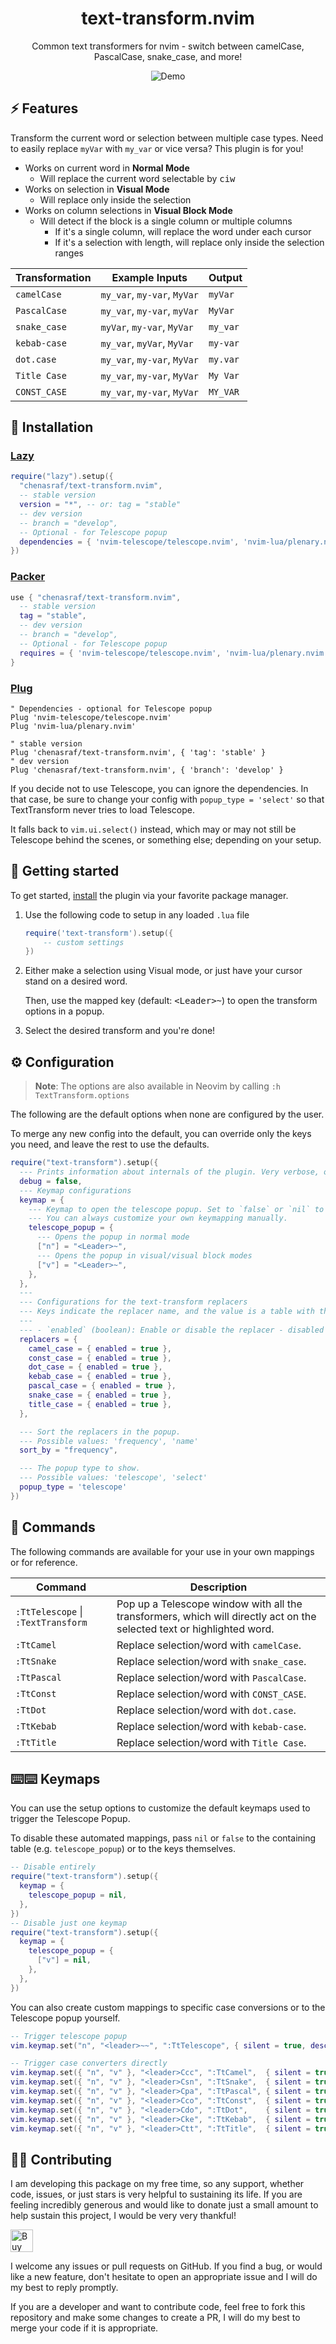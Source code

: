 <p align="center">
  <h1 align="center">text-transform.nvim</h2>
</p>

<p align="center">
   Common text transformers for nvim - switch between camelCase, PascalCase, snake_case, and more!
</p>

<div align="center">
  
![Demo](https://github.com/chenasraf/text-transform.nvim/assets/167217/20c0106e-2c3b-4dd5-894e-23b313d8bc6b)

</div>

## ⚡️ Features

Transform the current word or selection between multiple case types. Need to easily replace `myVar`
with `my_var` or vice versa? This plugin is for you!

- Works on current word in **Normal Mode**
  - Will replace the current word selectable by <kbd>ciw</kbd>
- Works on selection in **Visual Mode**
  - Will replace only inside the selection
- Works on column selections in **Visual Block Mode**
  - Will detect if the block is a single column or multiple columns
    - If it's a single column, will replace the word under each cursor
    - If it's a selection with length, will replace only inside the selection ranges

| Transformation | Example Inputs              | Output   |
| -------------- | --------------------------- | -------- |
| `camelCase`    | `my_var`, `my-var`, `MyVar` | `myVar`  |
| `PascalCase`   | `my_var`, `my-var`, `myVar` | `MyVar`  |
| `snake_case`   | `myVar`, `my-var`, `MyVar`  | `my_var` |
| `kebab-case`   | `my_var`, `myVar`, `MyVar`  | `my-var` |
| `dot.case`     | `my_var`, `my-var`, `MyVar` | `my.var` |
| `Title Case`   | `my_var`, `my-var`, `MyVar` | `My Var` |
| `CONST_CASE`   | `my_var`, `my-var`, `MyVar` | `MY_VAR` |

## 🔽 Installation

### [Lazy](https://github.com/folke/lazy.nvim)

```lua
require("lazy").setup({
  "chenasraf/text-transform.nvim",
  -- stable version
  version = "*", -- or: tag = "stable"
  -- dev version
  -- branch = "develop",
  -- Optional - for Telescope popup
  dependencies = { 'nvim-telescope/telescope.nvim', 'nvim-lua/plenary.nvim' }
})
```

### [Packer](https://github.com/wbthomason/packer.nvim)

```lua
use { "chenasraf/text-transform.nvim",
  -- stable version
  tag = "stable",
  -- dev version
  -- branch = "develop",
  -- Optional - for Telescope popup
  requires = { 'nvim-telescope/telescope.nvim', 'nvim-lua/plenary.nvim' }
}
```

### [Plug](https://github.com/junegunn/vim-plug)

```vim
" Dependencies - optional for Telescope popup
Plug 'nvim-telescope/telescope.nvim'
Plug 'nvim-lua/plenary.nvim'

" stable version
Plug 'chenasraf/text-transform.nvim', { 'tag': 'stable' }
" dev version
Plug 'chenasraf/text-transform.nvim', { 'branch': 'develop' }
```

If you decide not to use Telescope, you can ignore the dependencies. In that case, be sure to change
your config with `popup_type = 'select'` so that TextTransform never tries to load Telescope.

It falls back to `vim.ui.select()` instead, which may or may not still be Telescope behind the
scenes, or something else; depending on your setup.

## 🚀 Getting started

To get started, [install](#-installation) the plugin via your favorite package manager.

1. Use the following code to setup in any loaded `.lua` file

   ```lua
   require('text-transform').setup({
       -- custom settings
   })
   ```

1. Either make a selection using Visual mode, or just have your cursor stand on a desired word.

   Then, use the mapped key (default: <kbd>&lt;Leader&gt;~</kbd>) to open the transform options in a
   popup.

1. Select the desired transform and you're done!

## ⚙️ Configuration

> **Note**: The options are also available in Neovim by calling `:h TextTransform.options`

The following are the default options when none are configured by the user.

To merge any new config into the default, you can override only the keys you need, and leave the
rest to use the defaults.

```lua
require("text-transform").setup({
  --- Prints information about internals of the plugin. Very verbose, only useful for debugging.
  debug = false,
  --- Keymap configurations
  keymap = {
    --- Keymap to open the telescope popup. Set to `false` or `nil` to disable keymapping
    --- You can always customize your own keymapping manually.
    telescope_popup = {
      --- Opens the popup in normal mode
      ["n"] = "<Leader>~",
      --- Opens the popup in visual/visual block modes
      ["v"] = "<Leader>~",
    },
  },
  ---
  --- Configurations for the text-transform replacers
  --- Keys indicate the replacer name, and the value is a table with the following options:
  ---
  --- - `enabled` (boolean): Enable or disable the replacer - disabled replacers do not show up in the popup.
  replacers = {
    camel_case = { enabled = true },
    const_case = { enabled = true },
    dot_case = { enabled = true },
    kebab_case = { enabled = true },
    pascal_case = { enabled = true },
    snake_case = { enabled = true },
    title_case = { enabled = true },
  },

  --- Sort the replacers in the popup.
  --- Possible values: 'frequency', 'name'
  sort_by = "frequency",

  --- The popup type to show.
  --- Possible values: 'telescope', 'select'
  popup_type = 'telescope'
})
```

## 📝 Commands

The following commands are available for your use in your own mappings or for reference.

| Command                            | Description                                                                                                            |
| ---------------------------------- | ---------------------------------------------------------------------------------------------------------------------- |
| `:TtTelescope` \| `:TextTransform` | Pop up a Telescope window with all the transformers, which will directly act on the selected text or highlighted word. |
| `:TtCamel`                         | Replace selection/word with `camelCase`.                                                                               |
| `:TtSnake`                         | Replace selection/word with `snake_case`.                                                                              |
| `:TtPascal`                        | Replace selection/word with `PascalCase`.                                                                              |
| `:TtConst`                         | Replace selection/word with `CONST_CASE`.                                                                              |
| `:TtDot`                           | Replace selection/word with `dot.case`.                                                                                |
| `:TtKebab`                         | Replace selection/word with `kebab-case`.                                                                              |
| `:TtTitle`                         | Replace selection/word with `Title Case`.                                                                              |

## ⌨️⌨️ Keymaps

You can use the setup options to customize the default keymaps used to trigger the Telescope Popup.

To disable these automated mappings, pass `nil` or `false` to the containing table (e.g.
`telescope_popup`) or to the keys themselves.

```lua
-- Disable entirely
require("text-transform").setup({
  keymap = {
    telescope_popup = nil,
  },
})
-- Disable just one keymap
require("text-transform").setup({
  keymap = {
    telescope_popup = {
      ["v"] = nil,
    },
  },
})
```

You can also create custom mappings to specific case conversions or to the Telescope popup yourself.

```lua
-- Trigger telescope popup
vim.keymap.set("n", "<leader>~~", ":TtTelescope", { silent = true, desc = "Transform Text" })

-- Trigger case converters directly
vim.keymap.set({ "n", "v" }, "<leader>Ccc", ":TtCamel",  { silent = true, desc = "To camelCase" })
vim.keymap.set({ "n", "v" }, "<leader>Csn", ":TtSnake",  { silent = true, desc = "To snake_case" })
vim.keymap.set({ "n", "v" }, "<leader>Cpa", ":TtPascal", { silent = true, desc = "To PascalCase" })
vim.keymap.set({ "n", "v" }, "<leader>Cco", ":TtConst",  { silent = true, desc = "To CONST_CASE" })
vim.keymap.set({ "n", "v" }, "<leader>Cdo", ":TtDot",    { silent = true, desc = "To dot.case" })
vim.keymap.set({ "n", "v" }, "<leader>Cke", ":TtKebab",  { silent = true, desc = "To kebab-case" })
vim.keymap.set({ "n", "v" }, "<leader>Ctt", ":TtTitle",  { silent = true, desc = "To Title Case" })
```

## 💁🏻 Contributing

I am developing this package on my free time, so any support, whether code, issues, or just stars is
very helpful to sustaining its life. If you are feeling incredibly generous and would like to donate
just a small amount to help sustain this project, I would be very very thankful!

<a href='https://ko-fi.com/casraf' target='_blank'>
  <img height='36' style='border:0px;height:36px;'
    src='https://cdn.ko-fi.com/cdn/kofi1.png?v=3'
    alt='Buy Me a Coffee at ko-fi.com' />
</a>

I welcome any issues or pull requests on GitHub. If you find a bug, or would like a new feature,
don't hesitate to open an appropriate issue and I will do my best to reply promptly.

If you are a developer and want to contribute code, feel free to fork this repository and make some
changes to create a PR, I will do my best to merge your code if it is appropriate.
